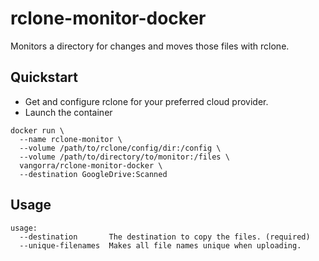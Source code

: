 # rclone-monitor-docker
Monitors a directory for changes and moves those files with rclone.

## Quickstart
- Get and configure rclone for your preferred cloud provider.
- Launch the container
```
docker run \
  --name rclone-monitor \
  --volume /path/to/rclone/config/dir:/config \
  --volume /path/to/directory/to/monitor:/files \
  vangorra/rclone-monitor-docker \
  --destination GoogleDrive:Scanned
```

## Usage
```
usage:
  --destination       The destination to copy the files. (required)
  --unique-filenames  Makes all file names unique when uploading.
```
